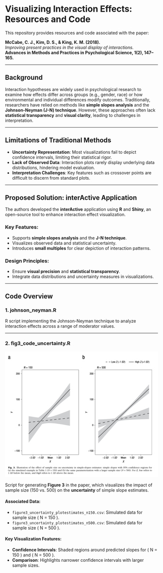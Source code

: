 # Visualizing Interaction Effects: Resources and Code

This repository provides resources and code associated with the paper:

**McCabe, C. J., Kim, D. S., & King, K. M. (2018).**  
*Improving present practices in the visual display of interactions.*  
**Advances in Methods and Practices in Psychological Science, 1(2), 147–165.**  


---

## Background
Interaction hypotheses are widely used in psychological research to examine how effects differ across groups (e.g., gender, race) or how environmental and individual differences modify outcomes. Traditionally, researchers have relied on methods like **simple slopes analysis** and the **Johnson-Neyman (J-N) technique**. However, these approaches often lack **statistical transparency** and **visual clarity**, leading to challenges in interpretation.

---

## Limitations of Traditional Methods
- **Uncertainty Representation**: Most visualizations fail to depict confidence intervals, limiting their statistical rigor.
- **Lack of Observed Data**: Interaction plots rarely display underlying data distributions, hindering model evaluation.
- **Interpretation Challenges**: Key features such as crossover points are difficult to discern from standard plots.

---

## Proposed Solution: interActive Application
The authors developed the **interActive** application using **R** and **Shiny**, an open-source tool to enhance interaction effect visualization.

### Key Features:
- Supports **simple slopes analysis** and the **J-N technique**.
- Visualizes observed data and statistical uncertainty.
- Introduces **small multiples** for clear depiction of interaction patterns.

### Design Principles:
- Ensure **visual precision** and **statistical transparency**.
- Integrate data distributions and uncertainty measures in visualizations.

---

## Code Overview

### **1. johnson_neyman.R**
R script implementing the Johnson-Neyman technique to analyze interaction effects across a range of moderator values.

---

### **2. fig3_code_uncertainty.R**
![Fig. 3: Sample Size and Uncertainty](https://github.com/ask-psy-lab/ASK/blob/main/Image/McCabe%20et%20al%202018%20fig3.png?raw=true)


Script for generating **Figure 3** in the paper, which visualizes the impact of sample size (150 vs. 500) on the **uncertainty** of simple slope estimates.

#### Associated Data:
- `figure3_uncertainty_plotestimates_n150.csv`: Simulated data for sample size \( N = 150 \).
- `figure3_uncertainty_plotestimates_n500.csv`: Simulated data for sample size \( N = 500 \).

#### Key Visualization Features:
- **Confidence Intervals**: Shaded regions around predicted slopes for \( N = 150 \) and \( N = 500 \).
- **Comparison**: Highlights narrower confidence intervals with larger sample sizes.

